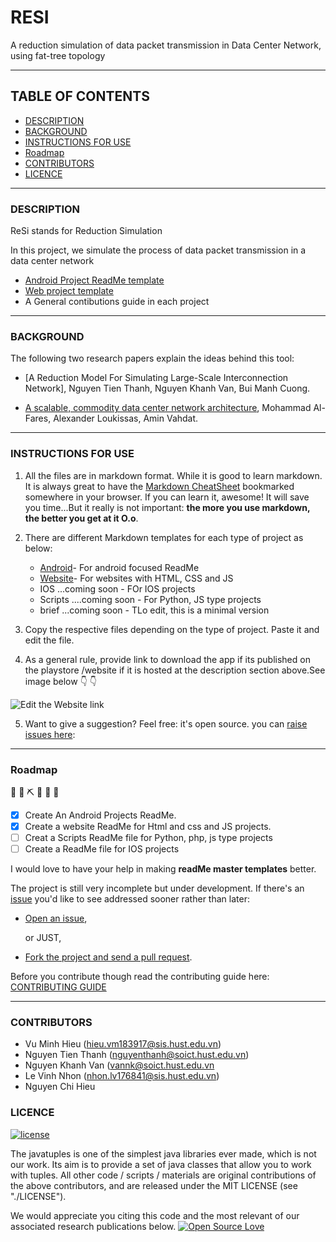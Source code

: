# RESI
A reduction simulation of data packet transmission in Data Center Network, using fat-tree topology 

<hr>

## TABLE OF CONTENTS
- [DESCRIPTION](#description)
- [BACKGROUND](#why-the-master-templates)
- [INSTRUCTIONS FOR USE](#how-to-use-them)
- [Roadmap](#roadmap)
- [CONTRIBUTORS](#contributors)
- [LICENCE](#licence)

<hr>

### DESCRIPTION

ReSi stands for Reduction Simulation

In this project, we simulate the process of data packet transmission in a data center network

 - [Android Project ReadMe template](https://github.com/tamzi/ReadMe-MasterTemplates/tree/master/android)
 - [Web project template](https://github.com/tamzi/ReadMe-MasterTemplates/tree/master/website)
 - A General contibutions guide in each project

<hr>

### BACKGROUND

The following two research papers explain the ideas behind this tool:
* [A Reduction Model For Simulating Large-Scale Interconnection Network], Nguyen Tien Thanh, Nguyen Khanh Van, Bui Manh Cuong.

* [A scalable, commodity data center network architecture](http://ccr.sigcomm.org/online/files/p63-alfares.pdf), Mohammad Al-Fares, Alexander Loukissas, Amin Vahdat.

<hr>

### INSTRUCTIONS FOR USE

1. All the files are in markdown format. While it is good to learn markdown. It is always great to have the [Markdown CheatSheet](https://github.com/adam-p/markdown-here/wiki/Markdown-Cheatsheet) bookmarked somewhere in your browser.
If you can learn it, awesome! It will save you time...But it really is not important: **the more you use markdown, the better you get at it O.o**.

2. There are different Markdown templates for each type of project as below: 
    * [Android](https://github.com/tamzi/ReadMe-MasterTemplates/tree/master/android)- For android focused ReadMe
    * [Website](https://github.com/tamzi/ReadMe-MasterTemplates/tree/master/website)- For websites with HTML, CSS and JS
    * IOS ...coming soon - FOr IOS projects
    * Scripts ....coming soon - For Python, JS type projects
    * brief ...coming soon - TLo edit, this is a minimal version

3. Copy the respective files depending on the type of project. Paste it and edit the file.

4. As a general rule, provide link to download the app if its published on the playstore /website if it is hosted at the description section above.See image below
:point_down: :point_down:

![Edit the Website link](https://raw.githubusercontent.com/tamzi/ReadMe-MasterTemplates/master/website/art/web.png)

5. Want to give a suggestion? Feel free: it's open source. you can [raise issues here](https://github.com/vuminhhieu1311/Resi/issues):

<hr>

### Roadmap
  🚧 👷‍ ⛏ 👷 🔧️ 🚧
- [x] Create An Android Projects ReadMe.
- [x] Create a website ReadMe for Html and css and JS projects.
- [ ] Creat a Scripts ReadMe file for Python, php, js type projects
- [ ] Create a ReadMe file for IOS projects

I would love to have your help in making  **readMe master templates** better.

The project is still very incomplete but under development. If there's an [issue](https://github.com/tamzi/ReadMe-MasterTemplates/issues) you'd like to see addressed sooner rather than later:

- [Open an issue](https://github.com/tamzi/ReadMe-MasterTemplates/issues),

    or JUST,

- [Fork the project and send a pull request](https://github.com/tamzi/ReadMe-MasterTemplates/pulls).


Before you contribute though read the contributing guide here: [CONTRIBUTING GUIDE](https://github.com/tamzi/droidconKE2020App/blob/master/contributing.md)



<hr>

### CONTRIBUTORS

- Vu Minh Hieu (hieu.vm183917@sis.hust.edu.vn)
- Nguyen Tien Thanh (nguyenthanh@soict.hust.edu.vn)
- Nguyen Khanh Van (vannk@soict.hust.edu.vn
- Le Vinh Nhon (nhon.lv176841@sis.hust.edu.vn)
- Nguyen Chi Hieu

### LICENCE


[![license](https://img.shields.io/github/license/mashape/apistatus.svg?style=for-the-badge)](#)

The javatuples is one of the simplest java libraries ever made, which is not our work. Its aim is to provide a set of java classes that allow you to work with tuples. All other code / scripts / materials are original contributions of the above contributors, and are released under the MIT LICENSE (see "./LICENSE"). 

We would appreciate you citing this code and the most relevant of our associated research publications below.
[![Open Source Love](https://badges.frapsoft.com/os/v2/open-source-200x33.png?v=103)](#)

